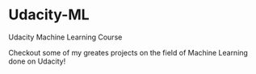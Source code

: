 # Udacity-ML
Udacity Machine Learning Course

Checkout some of my greates projects on the field of Machine Learning done on Udacity!
